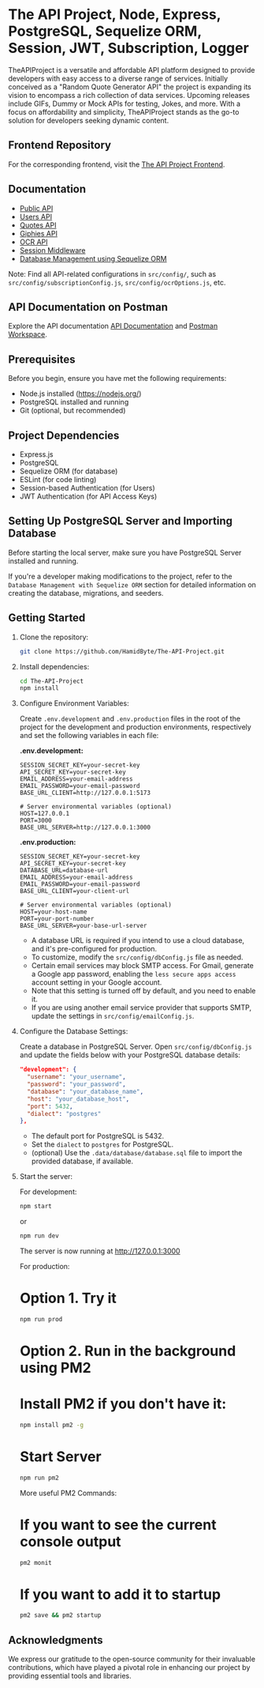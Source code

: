 # The API Project, Node, Express, PostgreSQL, Sequelize ORM, Session, JWT, Subscription, Logger

TheAPIProject is a versatile and affordable API platform designed to provide developers with easy access to a diverse range of services. Initially conceived as a "Random Quote Generator API" the project is expanding its vision to encompass a rich collection of data services. Upcoming releases include GIFs, Dummy or Mock APIs for testing, Jokes, and more. With a focus on affordability and simplicity, TheAPIProject stands as the go-to solution for developers seeking dynamic content.

## Frontend Repository

For the corresponding frontend, visit the [The API Project Frontend](https://github.com/HamidByte/The-API-Project-Frontend).

## Documentation

- [Public API](./docs/public.md)
- [Users API](./docs/users.md)
- [Quotes API](./docs/quotes.md)
- [Giphies API](./docs/giphies.md)
- [OCR API](./docs/ocr.md)
- [Session Middleware](./docs/session_middleware.md)
- [Database Management using Sequelize ORM](./docs/database_management.md)

Note: Find all API-related configurations in `src/config/`, such as `src/config/subscriptionConfig.js`, `src/config/ocrOptions.js`, etc.

## API Documentation on Postman

Explore the API documentation [API Documentation](https://documenter.getpostman.com/view/11546737/2sA2r55Rev) and [Postman Workspace](https://www.postman.com/hamidbyte/workspace/the-api-project/overview).

## Prerequisites

Before you begin, ensure you have met the following requirements:

- Node.js installed (https://nodejs.org/)
- PostgreSQL installed and running
- Git (optional, but recommended)

## Project Dependencies

- Express.js
- PostgreSQL
- Sequelize ORM (for database)
- ESLint (for code linting)
- Session-based Authentication (for Users)
- JWT Authentication (for API Access Keys)

## Setting Up PostgreSQL Server and Importing Database

Before starting the local server, make sure you have PostgreSQL Server installed and running.

If you're a developer making modifications to the project, refer to the `Database Management with Sequelize ORM` section for detailed information on creating the database, migrations, and seeders.

## Getting Started

1. Clone the repository:

   ```bash
   git clone https://github.com/HamidByte/The-API-Project.git
   ```

2. Install dependencies:

   ```bash
   cd The-API-Project
   npm install
   ```

3. Configure Environment Variables:

   Create `.env.development` and `.env.production` files in the root of the project for the development and production environments, respectively and set the following variables in each file:

   **.env.development:**

   ```env
   SESSION_SECRET_KEY=your-secret-key
   API_SECRET_KEY=your-secret-key
   EMAIL_ADDRESS=your-email-address
   EMAIL_PASSWORD=your-email-password
   BASE_URL_CLIENT=http://127.0.0.1:5173

   # Server environmental variables (optional)
   HOST=127.0.0.1
   PORT=3000
   BASE_URL_SERVER=http://127.0.0.1:3000
   ```

   **.env.production:**

   ```env
   SESSION_SECRET_KEY=your-secret-key
   API_SECRET_KEY=your-secret-key
   DATABASE_URL=database-url
   EMAIL_ADDRESS=your-email-address
   EMAIL_PASSWORD=your-email-password
   BASE_URL_CLIENT=your-client-url

   # Server environmental variables (optional)
   HOST=your-host-name
   PORT=your-port-number
   BASE_URL_SERVER=your-base-url-server
   ```

   - A database URL is required if you intend to use a cloud database, and it's pre-configured for production.
   - To customize, modify the `src/config/dbConfig.js` file as needed.
   - Certain email services may block SMTP access. For Gmail, generate a Google app password, enabling the `less secure apps access` account setting in your Google account.
   - Note that this setting is turned off by default, and you need to enable it.
   - If you are using another email service provider that supports SMTP, update the settings in `src/config/emailConfig.js`.

4. Configure the Database Settings:

   Create a database in PostgreSQL Server. Open `src/config/dbConfig.js` and update the fields below with your PostgreSQL database details:

   ```json
   "development": {
     "username": "your_username",
     "password": "your_password",
     "database": "your_database_name",
     "host": "your_database_host",
     "port": 5432,
     "dialect": "postgres"
   },
   ```

   - The default port for PostgreSQL is 5432.
   - Set the `dialect` to `postgres` for PostgreSQL.
   - (optional) Use the `.data/database/database.sql` file to import the provided database, if available.

5. Start the server:

   For development:

   ```bash
   npm start
   ```

   or

   ```bash
   npm run dev
   ```

   The server is now running at http://127.0.0.1:3000

   For production:

   # Option 1. Try it

   ```bash
   npm run prod
   ```

   # Option 2. Run in the background using PM2

   # Install PM2 if you don't have it:

   ```bash
   npm install pm2 -g
   ```

   # Start Server

   ```bash
   npm run pm2
   ```

   More useful PM2 Commands:

   # If you want to see the current console output

   ```bash
   pm2 monit
   ```

   # If you want to add it to startup

   ```bash
   pm2 save && pm2 startup
   ```

## Acknowledgments

We express our gratitude to the open-source community for their invaluable contributions, which have played a pivotal role in enhancing our project by providing essential tools and libraries.
